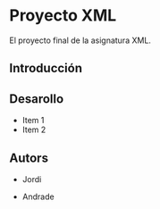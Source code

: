# Proyecto XML
El proyecto final de la asignatura XML.

## Introducción

## Desarollo
* Item 1
* Item 2

## Autors
- Jordi

- Andrade


